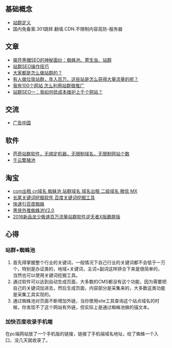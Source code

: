 ## 基础概念
* [站群定义](http://baike.baidu.com/link?url=ommcQyxZOOAulygARd9xzxcXeEzKSCPdwiT9XmbFUN44pQo7rkNZ9hf1KvEfHCm6VYQ53lM26nX-ZPDangzX4K1nCzEa31hKb8RDQhHiUHe)
* 国内免备案.301跳转.翻墙.CDN.不限制内容高防-服务器

## 文章

* [揭开黑帽SEO的神秘面纱：蜘蛛池、寄生虫、站群](http://mt.sohu.com/20161107/n472504662.shtml)
* [站群SEO操作技巧](http://bbs.28tui.com/thread-15622142-1-1.html)
* [大家都是怎么做站群的？](https://www.zhihu.com/question/20998390)
* [有人做垃圾站群，年入百万，这些站是怎么获得大量流量的呢？](https://www.zhihu.com/question/19825065)
* [我有100个网站 怎么利用站群做推广](https://zhidao.baidu.com/question/689620553191347804.html)
* [站群SEO一：我如何低成本维护上千个网站？](http://www.chinaz.com/web/2015/0323/392249.shtml)


## 交流
* [广告中国](http://www.advertcn.com/)

## 软件

* [芭奇站群软件，无绑定机器，无限制域名，无限制网站个数](https://baqisoft.taobao.com/)
* [千云繁殖池](http://www.zhizhu365.com/)

## 淘宝
* [com出租 cn域名 蜘蛛池 站群域名 域名出租 二级域名 微信 MX](https://item.taobao.com/item.htm?spm=a230r.1.14.110.GK0WBQ&id=533018226722&ns=1&abbucket=11#detail)
* [长尾关键词挖掘软件 百度关键词挖掘工具](https://item.taobao.com/item.htm?spm=2013.1.20141002.7.LnmckG&scm=1007.10009.70205.100200300000001&id=530643654503&pvid=a12b6f57-95cd-4a70-aa0f-9fb4d67498de)
* [快速引百度蜘蛛](https://item.taobao.com/item.htm?spm=a230r.1.14.80.GK0WBQ&id=530588219559&ns=1&abbucket=11#detail)
* [黑侠外推蜘蛛池V2.0](https://item.taobao.com/item.htm?spm=2013.1.w4023-15939124170.7.Pr3Wpk&id=545253555205)
* [2016新品龙少极速百万流量站群软件逆天者X版霸屏版](https://item.taobao.com/item.htm?spm=a230r.1.14.37.GK0WBQ&id=540367734625&ns=1&abbucket=11#detail)

## 心得

### 站群+蜘蛛池

1. 首先得掌握整个行业的关键词，一般情况下自己行业的关键词都不会低于一万个，特别是办证类的，地域+关键词，主词+副词这样拼合下来是很简单的，当然也可以使用关键词挖掘工具。
2. 通过软件可以达到自动生成页面，大多数的CMS都没有这个功能，因为需要把自己的关键词加进去，然后生成页面，内容部分是采集来的，大多数这类功能是采集工具实现的。
3. 通过蜘蛛池对页面不断增加外链，当你使用site工具查询这个站点域名的时候，你发现不了这个网站有外链，但实际上是通过蜘蛛池做的锚文本。

### 加快百度收录手机端
在pc端网站放了一个手机版的链接，链接了手机端域名地址，给了蜘蛛一个入口，没几天就收录了。
